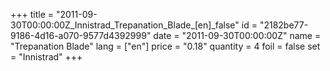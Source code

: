 +++
title = "2011-09-30T00:00:00Z_Innistrad_Trepanation_Blade_[en]_false"
id = "2182be77-9186-4d16-a070-9577d4392999"
date = "2011-09-30T00:00:00Z"
name = "Trepanation Blade"
lang = ["en"]
price = "0.18"
quantity = 4
foil = false
set = "Innistrad"
+++
